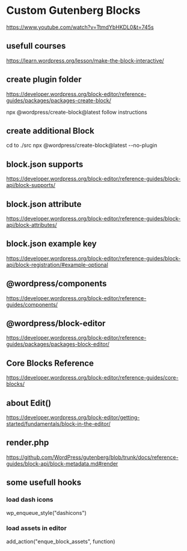# Custom Gutenberg Blocks

https://www.youtube.com/watch?v=TtmdYbHKDL0&t=745s

## usefull courses

https://learn.wordpress.org/lesson/make-the-block-interactive/

## create plugin folder

https://developer.wordpress.org/block-editor/reference-guides/packages/packages-create-block/

npx @wordpress/create-block@latest
follow instructions

## create additional Block

cd to ./src
npx @wordpress/create-block@latest --no-plugin

## block.json supports

https://developer.wordpress.org/block-editor/reference-guides/block-api/block-supports/

## block.json attribute

https://developer.wordpress.org/block-editor/reference-guides/block-api/block-attributes/

## block.json example key

https://developer.wordpress.org/block-editor/reference-guides/block-api/block-registration/#example-optional

## @wordpress/components

https://developer.wordpress.org/block-editor/reference-guides/components/

## @wordpress/block-editor

https://developer.wordpress.org/block-editor/reference-guides/packages/packages-block-editor/

## Core Blocks Reference

https://developer.wordpress.org/block-editor/reference-guides/core-blocks/

## about Edit()

https://developer.wordpress.org/block-editor/getting-started/fundamentals/block-in-the-editor/

## render.php

https://github.com/WordPress/gutenberg/blob/trunk/docs/reference-guides/block-api/block-metadata.md#render

## some usefull hooks

### load dash icons

wp_enqueue_style("dashicons")

### load assets in editor

add_action("enque_block_assets", function)

